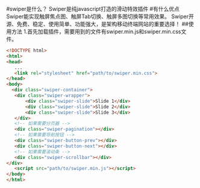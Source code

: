 #swiper是什么？
  Swiper是纯javascript打造的滑动特效插件
#有什么优点
 Swiper能实现触屏焦点图、触屏Tab切换、触屏多图切换等常用效果。
 Swiper开源、免费、稳定、使用简单、功能强大，是架构移动终端网站的重要选择！
 ##使用方法
 1.首先加载插件，需要用到的文件有swiper.min.js和swiper.min.css文件。
 ```html
 <!DOCTYPE html>
<html>
<head>
    ...
    <link rel="stylesheet" href="path/to/swiper.min.css">
</head>
<body>
   <div class="swiper-container">
    <div class="swiper-wrapper">
        <div class="swiper-slide">Slide 1</div>
        <div class="swiper-slide">Slide 2</div>
        <div class="swiper-slide">Slide 3</div>
    </div>
    <!-- 如果需要分页器 -->
    <div class="swiper-pagination"></div>
    <!-- 如果需要导航按钮 -->
    <div class="swiper-button-prev"></div>
    <div class="swiper-button-next"></div>
    <!-- 如果需要滚动条 -->
    <div class="swiper-scrollbar"></div>
</div>
    <script src="path/to/swiper.min.js"></script>
</body>
</html>
